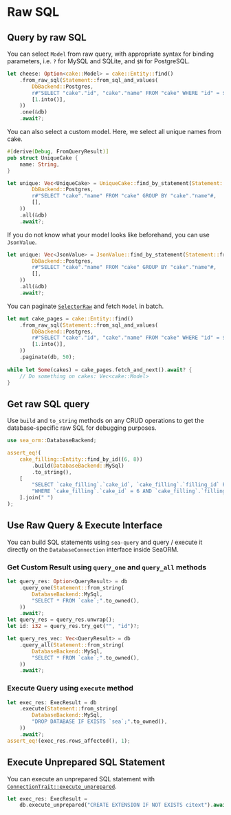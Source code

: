 # Raw SQL

## Query by raw SQL

You can select `Model` from raw query, with appropriate syntax for binding parameters, i.e. `?` for MySQL and SQLite, and `$N` for PostgreSQL.

```rust
let cheese: Option<cake::Model> = cake::Entity::find()
    .from_raw_sql(Statement::from_sql_and_values(
        DbBackend::Postgres,
        r#"SELECT "cake"."id", "cake"."name" FROM "cake" WHERE "id" = $1"#,
        [1.into()],
    ))
    .one(&db)
    .await?;
```

You can also select a custom model. Here, we select all unique names from cake.

```rust
#[derive(Debug, FromQueryResult)]
pub struct UniqueCake {
    name: String,
}

let unique: Vec<UniqueCake> = UniqueCake::find_by_statement(Statement::from_sql_and_values(
        DbBackend::Postgres,
        r#"SELECT "cake"."name" FROM "cake" GROUP BY "cake"."name"#,
        [],
    ))
    .all(&db)
    .await?;
```

If you do not know what your model looks like beforehand, you can use `JsonValue`.

```rust
let unique: Vec<JsonValue> = JsonValue::find_by_statement(Statement::from_sql_and_values(
        DbBackend::Postgres,
        r#"SELECT "cake"."name" FROM "cake" GROUP BY "cake"."name"#,
        [],
    ))
    .all(&db)
    .await?;
 ```

You can paginate [`SelectorRaw`](https://docs.rs/sea-orm/*/sea_orm/struct.SelectorRaw.html) and fetch `Model` in batch.

```rust
let mut cake_pages = cake::Entity::find()
    .from_raw_sql(Statement::from_sql_and_values(
        DbBackend::Postgres,
        r#"SELECT "cake"."id", "cake"."name" FROM "cake" WHERE "id" = $1"#,
        [1.into()],
    ))
    .paginate(db, 50);
 
while let Some(cakes) = cake_pages.fetch_and_next().await? {
    // Do something on cakes: Vec<cake::Model>
}
```

## Get raw SQL query

Use `build` and `to_string` methods on any CRUD operations to get the database-specific raw SQL for debugging purposes.

```rust
use sea_orm::DatabaseBackend;

assert_eq!(
    cake_filling::Entity::find_by_id((6, 8))
        .build(DatabaseBackend::MySql)
        .to_string(),
    [
        "SELECT `cake_filling`.`cake_id`, `cake_filling`.`filling_id` FROM `cake_filling`",
        "WHERE `cake_filling`.`cake_id` = 6 AND `cake_filling`.`filling_id` = 8",
    ].join(" ")
);
```

## Use Raw Query & Execute Interface

You can build SQL statements using `sea-query` and query / execute it directly on the `DatabaseConnection` interface inside SeaORM.

### Get Custom Result using `query_one` and `query_all` methods

```rust
let query_res: Option<QueryResult> = db
    .query_one(Statement::from_string(
        DatabaseBackend::MySql,
        "SELECT * FROM `cake`;".to_owned(),
    ))
    .await?;
let query_res = query_res.unwrap();
let id: i32 = query_res.try_get("", "id")?;

let query_res_vec: Vec<QueryResult> = db
    .query_all(Statement::from_string(
        DatabaseBackend::MySql,
        "SELECT * FROM `cake`;".to_owned(),
    ))
    .await?;
```

### Execute Query using `execute` method

```rust
let exec_res: ExecResult = db
    .execute(Statement::from_string(
        DatabaseBackend::MySql,
        "DROP DATABASE IF EXISTS `sea`;".to_owned(),
    ))
    .await?;
assert_eq!(exec_res.rows_affected(), 1);
```

## Execute Unprepared SQL Statement

You can execute an unprepared SQL statement with [`ConnectionTrait::execute_unprepared`](https://docs.rs/sea-orm/*/sea_orm/trait.ConnectionTrait.html#tymethod.execute_unprepared).

```rust
let exec_res: ExecResult =
    db.execute_unprepared("CREATE EXTENSION IF NOT EXISTS citext").await?;
```
